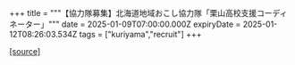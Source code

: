 +++
title = """【協力隊募集】北海道地域おこし協力隊「栗山高校支援コーディネーター」"""
date = 2025-01-09T07:00:00.000Z
expiryDate = 2025-01-12T08:26:03.534Z
tags = ["kuriyama","recruit"]
+++


[[source]](https://www.town.kuriyama.hokkaido.jp/soshiki/56/20752.html)
